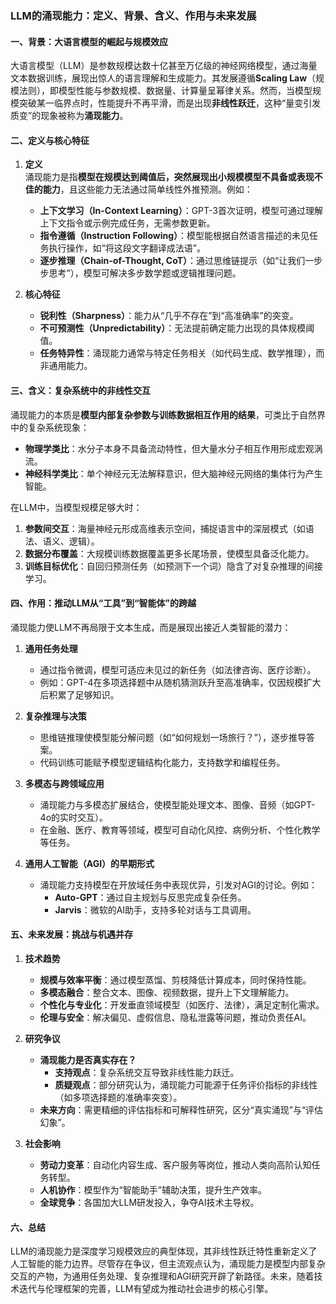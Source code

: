 ### LLM的涌现能力：定义、背景、含义、作用与未来发展

#### **一、背景：大语言模型的崛起与规模效应**
大语言模型（LLM）是参数规模达数十亿甚至万亿级的神经网络模型，通过海量文本数据训练，展现出惊人的语言理解和生成能力。其发展遵循**Scaling Law**（规模法则），即模型性能与参数规模、数据量、计算量呈幂律关系。然而，当模型规模突破某一临界点时，性能提升不再平滑，而是出现**非线性跃迁**，这种“量变引发质变”的现象被称为**涌现能力**。

#### **二、定义与核心特征**
1. **定义**  
   涌现能力是指**模型在规模达到阈值后，突然展现出小规模模型不具备或表现不佳的能力**，且这些能力无法通过简单线性外推预测。例如：
   - **上下文学习（In-Context Learning）**：GPT-3首次证明，模型可通过理解上下文指令或示例完成任务，无需参数更新。
   - **指令遵循（Instruction Following）**：模型能根据自然语言描述的未见任务执行操作，如“将这段文字翻译成法语”。
   - **逐步推理（Chain-of-Thought, CoT）**：通过思维链提示（如“让我们一步步思考”），模型可解决多步数学题或逻辑推理问题。

2. **核心特征**  
   - **锐利性（Sharpness）**：能力从“几乎不存在”到“高准确率”的突变。
   - **不可预测性（Unpredictability）**：无法提前确定能力出现的具体规模阈值。
   - **任务特异性**：涌现能力通常与特定任务相关（如代码生成、数学推理），而非通用能力。

#### **三、含义：复杂系统中的非线性交互**
涌现能力的本质是**模型内部复杂参数与训练数据相互作用的结果**，可类比于自然界中的复杂系统现象：
- **物理学类比**：水分子本身不具备流动特性，但大量水分子相互作用形成宏观涡流。
- **神经科学类比**：单个神经元无法解释意识，但大脑神经元网络的集体行为产生智能。

在LLM中，当模型规模足够大时：
1. **参数间交互**：海量神经元形成高维表示空间，捕捉语言中的深层模式（如语法、语义、逻辑）。
2. **数据分布覆盖**：大规模训练数据覆盖更多长尾场景，使模型具备泛化能力。
3. **训练目标优化**：自回归预测任务（如预测下一个词）隐含了对复杂推理的间接学习。

#### **四、作用：推动LLM从“工具”到“智能体”的跨越**
涌现能力使LLM不再局限于文本生成，而是展现出接近人类智能的潜力：
1. **通用任务处理**  
   - 通过指令微调，模型可适应未见过的新任务（如法律咨询、医疗诊断）。
   - 例如：GPT-4在多项选择题中从随机猜测跃升至高准确率，仅因规模扩大后积累了足够知识。

2. **复杂推理与决策**  
   - 思维链推理使模型能分解问题（如“如何规划一场旅行？”），逐步推导答案。
   - 代码训练可能赋予模型逻辑结构化能力，支持数学和编程任务。

3. **多模态与跨领域应用**  
   - 涌现能力与多模态扩展结合，使模型能处理文本、图像、音频（如GPT-4o的实时交互）。
   - 在金融、医疗、教育等领域，模型可自动化风控、病例分析、个性化教学等任务。

4. **通用人工智能（AGI）的早期形式**  
   - 涌现能力支持模型在开放域任务中表现优异，引发对AGI的讨论。例如：
     - **Auto-GPT**：通过自主规划与反思完成复杂任务。
     - **Jarvis**：微软的AI助手，支持多轮对话与工具调用。

#### **五、未来发展：挑战与机遇并存**
1. **技术趋势**  
   - **规模与效率平衡**：通过模型蒸馏、剪枝降低计算成本，同时保持性能。
   - **多模态融合**：整合文本、图像、视频数据，提升上下文理解能力。
   - **个性化与专业化**：开发垂直领域模型（如医疗、法律），满足定制化需求。
   - **伦理与安全**：解决偏见、虚假信息、隐私泄露等问题，推动负责任AI。

2. **研究争议**  
   - **涌现能力是否真实存在？**  
     - **支持观点**：复杂系统交互导致非线性能力跃迁。
     - **质疑观点**：部分研究认为，涌现能力可能源于任务评价指标的非线性（如多项选择题的准确率突变）。
   - **未来方向**：需更精细的评估指标和可解释性研究，区分“真实涌现”与“评估幻象”。

3. **社会影响**  
   - **劳动力变革**：自动化内容生成、客户服务等岗位，推动人类向高阶认知任务转型。
   - **人机协作**：模型作为“智能助手”辅助决策，提升生产效率。
   - **全球竞争**：各国加大LLM研发投入，争夺AI技术主导权。

#### **六、总结**
LLM的涌现能力是深度学习规模效应的典型体现，其非线性跃迁特性重新定义了人工智能的能力边界。尽管存在争议，但主流观点认为，涌现能力是模型内部复杂交互的产物，为通用任务处理、复杂推理和AGI研究开辟了新路径。未来，随着技术迭代与伦理框架的完善，LLM有望成为推动社会进步的核心引擎。

